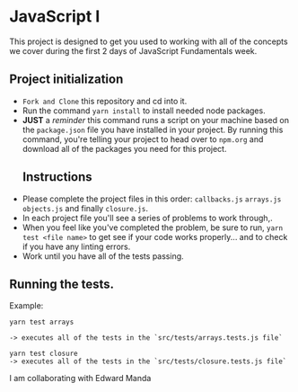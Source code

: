 # JavaScript I

This project is designed to get you used to working with all of the concepts we cover during the first 2 days of JavaScript Fundamentals week.

## Project initialization

* `Fork and Clone` this repository and cd into it.
* Run the command `yarn install` to install needed node packages.
* **JUST** a _reminder_ this command runs a script on your machine based on the `package.json` file you have installed in your project. By running this command, you're telling your project to head over to `npm.org` and download all of the packages you need for this project.
  ## Instructions
* Please complete the project files in this order: `callbacks.js` `arrays.js` `objects.js` and finally `closure.js`.
* In each project file you'll see a series of problems to work through,.
* When you feel like you've completed the problem, be sure to run, `yarn test <file name>` to get see if your code works properly... and to check if you have any linting errors.
* Work until you have all of the tests passing.

## Running the tests. 

Example:

```
yarn test arrays

-> executes all of the tests in the `src/tests/arrays.tests.js file`

yarn test closure
-> executes all of the tests in the `src/tests/closure.tests.js file`
```
I am collaborating with Edward Manda 